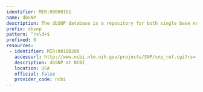 ```yaml
---
identifier: MIR:00000161
name: dbSNP
description: The dbSNP database is a repository for both single base nucleotide subsitutions and short deletion and insertion polymorphisms.
prefix: dbsnp
pattern: ^rs\d+$
prefixed: 0
resources:
 - identifier: MIR:00100206
   accessurl: http://www.ncbi.nlm.nih.gov/projects/SNP/snp_ref.cgi?rs=
   description: dbSNP at NCBI
   location: USA
   official: false
   provider_code: ncbi
---
```

